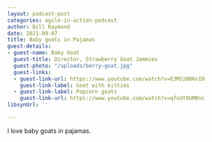 ```yaml
---
layout: podcast-post
categories: agile-in-action-podcast
author: Bill Raymond
date: 2021-09-07
title: Baby goats in Pajamas
guest-details:
- guest-name: Baby Goat
  guest-title: Director, Strawberry Goat Jammies
  guest-photo: "/uploads/berry-goat.jpg"
  guest-links:
  - guest-link-url: https://www.youtube.com/watch?v=E3M2zN8KnI0
    guest-link-label: Goat with kitties
  - guest-link-label: Popcorn goats
    guest-link-url: https://www.youtube.com/watch?v=qfxUt9UM0nc
libsynUrl: ''

---
```

I love baby goats in pajamas. 